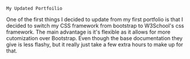     My Updated Portfoilio

One of the first things I decided to update from my first portfolio is that I decided to switch
my CSS framework from bootstrap to W3School's css framework. The main advantage is it's flexible as it allows for 
more cutomization over Bootstrap. Even though the base documentation they give is less flashy, but it really just take a few extra hours to make up for that.